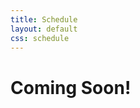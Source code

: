 ```yaml
---
title: Schedule
layout: default
css: schedule
---
```


<!-- Thanks for the HTML export google sheets! -->
<!-- 
# Schedule of Events

All times are in Eastern Daylight Time.

## Saturday, April 2nd
<div class="ritz grid-container" dir="ltr" markdown="0">
    <table class="waffle" cellspacing="0" cellpadding="0">
        <thead>
            <tr>
                <th class="row-header freezebar-origin-ltr"></th>
                <th class="column-headers-background">TIDEWATER A</th>
                <th class="column-headers-background">TIDEWATER B</th>
                <th class="column-headers-background">THE YORK ROOM</th>
                <th class="row-header freezebar-origin-ltr"></th>
            </tr>
        </thead>
        <tbody>
            <tr>
                <td class="time">10:00</td>
                <td colspan="2" class="blue">Opening Ceremonies</td>
                <td></td>
                <td class="time">10:00</td>
            </tr>
            <tr>
                <td class="time">11:00</td>
                <td colspan="2" class="yellow">Cosplay Contest</td>
                <td></td>
                <td class="time">11:00</td>
            </tr>
            <tr>
                <td class="time">12:00</td>
                <td colspan="2" class="yellow"></td>
                <td class="blue">Pokemon Trivia</td>
                <td class="time">12:00</td>
            </tr>
            <tr>
                <td class="time">1:00</td>
                <td></td>
                <td></td>
                <td class="blue">Pokemon Trivia</td>
                <td class="time">1:00</td>
            </tr>
            <tr>
                <td class="time">2:00</td>
                <td class="blue">How to Create a Comic</td>
                <td class="yellow">Artist Alley and Vendor Fair</td>
                <td class="yellow">Magical Girl Panel (18+)</td>
                <td class="time">2:00</td>
            </tr>
            <tr>
                <td class="time">3:00</td>
                <td class="yellow">Cosplay 101</td>
                <td class="yellow"></td>
                <td class="blue">TTRPG Gaming</td>
                <td class="time">3:00</td>
            </tr>
            <tr>
                <td class="time">4:00</td>
                <td class="blue">1693 Furs Panel</td>
                <td class="yellow"></td>
                <td class="blue"></td>
                <td class="time">4:00</td>
            </tr>
            <tr>
                <td class="time">5:00</td>
                <td class="yellow">Rocky Horror Panel (18+)</td>
                <td></td>
                <td class="yellow">W&M Magic Club Gaming</td>
                <td class="time">5:00</td>
            </tr>
            <tr>
                <td class="time">6:00</td>
                <td class="blue">Closing Remarks</td>
                <td></td>
                <td class="yellow"></td>
                <td class="time">6:00</td>
            </tr>
        </tbody>
    </table>
</div>
-->
# Coming Soon!
